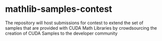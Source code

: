 # mathlib-samples-contest
The repository will host submissions for contest to extend the set of samples that are provided with CUDA Math Libraries by crowdsourcing the creation of CUDA Samples to the developer community
